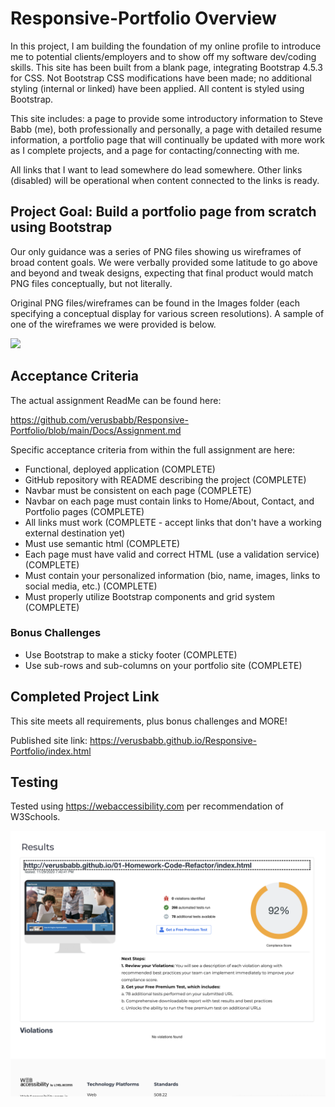 # Responsive-Portfolio Overview
In this project, I am building the foundation of my online profile to introduce me to potential clients/employers and to show off my software dev/coding skills.  This site has been built from a blank page, integrating Bootstrap 4.5.3 for CSS.  Not Bootstrap CSS modifications have been made; no additional styling (internal or linked) have been applied.  All content is styled using Bootstrap.  

This site includes: a page to provide some introductory information to Steve Babb (me), both professionally and personally, a page with detailed resume information, a portfolio page that will continually be updated with more work as I complete projects, and a page for contacting/connecting with me.

All links that I want to lead somewhere do lead somewhere.  Other links (disabled) will be operational when content connected to the links is ready.

## Project Goal: Build a portfolio page from scratch using Bootstrap
Our only guidance was a series of PNG files showing us wireframes of broad content goals.  We were verbally provided some latitude to go above and beyond and tweak designs, expecting that final product would match PNG files conceptually, but not literally.

Original PNG files/wireframes can be found in the Images folder (each specifying a conceptual display for various screen resolutions). A sample of one of the wireframes we were provided is below.

![](https://github.com/verusbabb/Responsive-Portfolio/blob/main/Images/992-portfolio.png)


## Acceptance Criteria
The actual assignment ReadMe can be found here:  

https://github.com/verusbabb/Responsive-Portfolio/blob/main/Docs/Assignment.md

Specific acceptance criteria from within the full assignment are here:

- Functional, deployed application (COMPLETE)
- GitHub repository with README describing the project (COMPLETE)
- Navbar must be consistent on each page (COMPLETE)
- Navbar on each page must contain links to Home/About, Contact, and Portfolio pages (COMPLETE)
- All links must work (COMPLETE - accept links that don't have a working external destination yet)
- Must use semantic html (COMPLETE)
- Each page must have valid and correct HTML (use a validation service) (COMPLETE)
- Must contain your personalized information (bio, name, images, links to social media, etc.) (COMPLETE)
- Must properly utilize Bootstrap components and grid system (COMPLETE)

### Bonus Challenges

- Use Bootstrap to make a sticky footer (COMPLETE)
- Use sub-rows and sub-columns on your portfolio site (COMPLETE)


## Completed Project Link
This site meets all requirements, plus bonus challenges and MORE!

Published site link:
https://verusbabb.github.io/Responsive-Portfolio/index.html


## Testing
Tested using https://webaccessibility.com per recommendation of W3Schools.  

![](https://github.com/verusbabb/01-Homework-Code-Refactor/blob/main/images/webaccessibillity.com%20test%20results.png)





